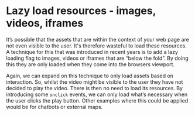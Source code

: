 # Lazy load resources - images, videos, iframes

It’s possible that the assets that are within the context of your web page are not even visible to the user. It's therefore wasteful to load these resources. A technique for this that was introduced in recent years is to add a lazy loading flag to images, videos or iframes that are “below the fold”. By doing this they are only loaded when they come into the browsers viewport. 

Again, we can expand on this technique to only load assets based on interaction. So, whilst the video might be visible to the user they have not decided to play the video. There is then no need to load its resources. By introducing some ```onclick``` events, we can only load what’s necessary when the user clicks the play button. Other examples where this could be applied would be for chatbots or external maps.
